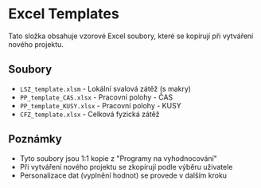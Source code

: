 # Excel Templates

Tato složka obsahuje vzorové Excel soubory, které se kopírují při vytváření nového projektu.

## Soubory

- `LSZ_template.xlsm` - Lokální svalová zátěž (s makry)
- `PP_template_CAS.xlsx` - Pracovní polohy - ČAS
- `PP_template_KUSY.xlsx` - Pracovní polohy - KUSY
- `CFZ_template.xlsx` - Celková fyzická zátěž

## Poznámky

- Tyto soubory jsou 1:1 kopie z "Programy na vyhodnocování"
- Při vytváření nového projektu se zkopírují podle výběru uživatele
- Personalizace dat (vyplnění hodnot) se provede v dalším kroku
